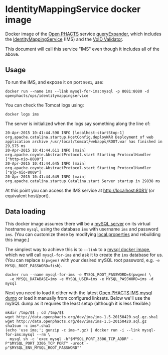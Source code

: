 # IdentityMappingService docker image

Docker image of the [Open PHACTS](http://www.openphacts.org/) service
[queryExpander](https://github.com/openphacts/queryExpander), which includes
the
[IdentityMappingService](https://github.com/openphacts/IdentityMappingService)
(IMS) and the [VoID Validator](https://github.com/openphacts/Validator).

This document will call this service "IMS" even though it includes all of the above.

## Usage

To run the IMS, and expose it on port `8081`, use:

    docker run --name ims --link mysql-for-ims:mysql -p 8081:8080 -d openphacts/ops/identitymappingservice

You can check the Tomcat logs using:

    docker logs ims

The server is initialized when the logs say something along the line of:

    20-Apr-2015 10:41:44.590 INFO [localhost-startStop-1] org.apache.catalina.startup.HostConfig.deployWAR Deployment of web application archive /usr/local/tomcat/webapps/ROOT.war has finished in 29,575 ms
    20-Apr-2015 10:41:44.611 INFO [main] org.apache.coyote.AbstractProtocol.start Starting ProtocolHandler ["http-nio-8080"]
    20-Apr-2015 10:41:44.645 INFO [main] org.apache.coyote.AbstractProtocol.start Starting ProtocolHandler ["ajp-nio-8009"]
    20-Apr-2015 10:41:44.649 INFO [main] org.apache.catalina.startup.Catalina.start Server startup in 29838 ms

At this point you can access the IMS service at [http://localhost:8081/](http://localhost:8081/) (or equivalent host/port).

## Data loading

This docker image assumes there will be a [mySQL
server](https://www.mysql.com/) on its virtual hostname `mysql`, using the
database `ims` with username `ims` and password `ims`.
(You can customize these by modifying [local.properties](local.properties)
and rebuilding this image.)

The simplest way to achieve this is to `--link` to a [mysql docker image](https://registry.hub.docker.com/_/mysql/),
which we will call `mysql-for-ims` and ask it to create the `ims` database for us. (You can replace `$(pwgen)` with 
your desired mySQL root password, e.g. `-e MYSQL_ROOT_PASSWORD=fish`).

    docker run --name mysql-for-ims -e MYSQL_ROOT_PASSWORD=$(pwgen) \
      -e MYSQL_DATABASE=ims -e MYSQL_USER=ims -e MYSQL_PASSWORD=ims -d mysql

Next you need to load it either with the latest [Open PHACTS IMS mysql
dump](http://data.openphacts.org/1.5/ims/)
or load it manually from configured linksets. Below we'll use the mySQL dump as it 
requires the least setup (although it is less flexible.)

    mkdir /tmp/$$ ; cd /tmp/$$
    wget http://data.openphacts.org/dev/ims/ims-1.5-20150420.sql.gz.sha1
    wget http://data.openphacts.org/dev/ims/ims-1.5-20150420.sql.gz
    sha1sum -c ims*.sha1
    (echo 'use ims;'; gunzip -c ims-*.gz) | docker run -i --link mysql-for-ims:mysql --rm \
      mysql sh -c 'exec mysql -h"$MYSQL_PORT_3306_TCP_ADDR" -P"$MYSQL_PORT_3306_TCP_PORT" -uroot -p"$MYSQL_ENV_MYSQL_ROOT_PASSWORD"'
      
